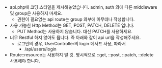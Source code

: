 - api.php에 코딩 스타일을 제시해놓았습니다. admin, auth 외에 다른 middleware 및 group은 사용하지 마세요.
    - 권한이 필요없는 api route는 group 외부에 아무데나 작성합니다.
- 사용 가능한 Http Method는 GET, POST, PATCH, DELETE 입니다.
    - PUT Method는 사용하지 않습니다. 대신 PATCH를 사용하세요.
- 너무 Restful 하지 않아도 됩니다. 즉 아래와 같이 api url을 작성해주세요.
    - 로그인의 경우, UserController의 login 메서드 사용, 따라서
        - /api/users/login
- Route::resource는 사용하지 말 것. 명시적으로 ::get, ::post, ::patch, ::delete 사용해야 합니다.